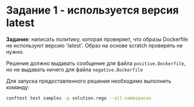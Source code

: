 # Задание 1 - используется версия latest
__Задание__: написать политику, которая проверяет, что образы Dockerfile не используют версию 'latest'. Образ на основе scratch проверять не нужно.

Решение должно выдавать сообщение для файла `positive.Dockerfile`, но не выдавать ничего для файла `negative.Dockerfile`

Для запуска предоставленного решения необходимо выполнить команду:
```sh
conftest test samples -p solution.rego --all-namespaces
```